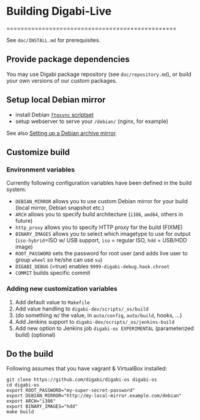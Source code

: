 # Building Digabi-Live
================================================

See `doc/INSTALL.md` for prerequisites.


## Provide package dependencies
You may use Digabi package repository (see `doc/repository.md`), or build your own versions of our custom packages.


## Setup local Debian mirror

 - install Debian [`ftpsync` scriptset](https://ftp-master.debian.org/ftpsync.tar.gz)
 - setup webserver to serve your `/debian/` (nginx, for example)
 

See also [Setting up a Debian archive 
mirror](https://www.debian.org/mirror/ftpmirror).


## Customize build

### Environment variables
Currently following configuration variables have been defined in the 
build system:

 - `DEBIAN_MIRROR` allows you to use custom Debian mirror for your build 
 (local mirror, Debian snapshot etc.)
 - `ARCH` allows you to specify build architecture (`i386`, `amd64`, others in future)
 - `http_proxy` allows you to specify HTTP proxy for the build (FIXME)
 - `BINARY_IMAGES` allows you to select which imagetype to use for 
 output (`iso-hybrid`=ISO w/ USB support, `iso` = regular ISO, `hdd` = 
 USB/HDD image)
 - `ROOT_PASSWORD` sets the password for root user (and adds live user 
 to group `wheel` so he/she can use `su`)
 - `DIGABI_DEBUG` (=true) enables `9999-digabi-debug.hook.chroot`
 - `COMMIT` builds specific commit


### Adding new customization variables

 1. Add default value to `Makefile`
 2. Add value handling to `digabi-dev/scripts/_os/build`
 3. (do something w/ the value, in `auto/config`, `auto/build`, hooks, 
 ...)
 4. Add Jenkins support to `digabi-dev/scripts/_os/jenkins-build`
 5. Add new option to Jenkins job `digabi-os EXPERIMENTAL` 
 (parameterized build) (optional)

## Do the build

Following assumes that you have vagrant & VirtualBox installed:

    git clone https://github.com/digabi/digabi-os digabi-os
    cd digabi-os
    export ROOT_PASSWORD="my-super-secret-password"
    export DEBIAN_MIRROR="http://my-local-mirror.example.com/debian"
    export ARCH="i386"
    export BINARY_IMAGES="hdd"
    make build
